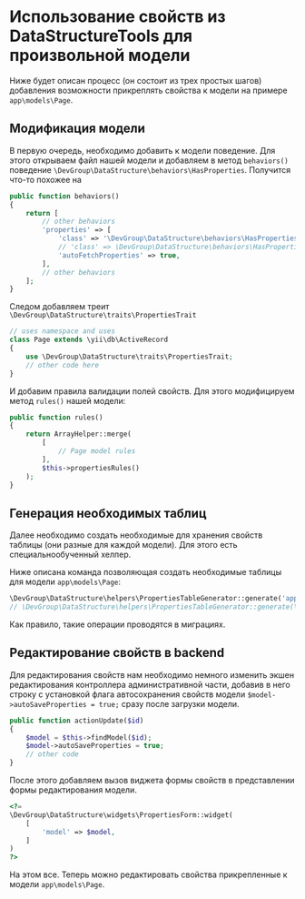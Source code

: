 # Использование свойств из DataStructureTools для произвольной модели

Ниже будет описан процесс (он состоит из трех простых шагов) добавления возможности прикреплять свойства к модели на примере `app\models\Page`.


## Модификация модели

В первую очередь, необходимо добавить к модели поведение. Для этого открываем файл нашей модели и добавляем в метод `behaviors()` поведение `\DevGroup\DataStructure\behaviors\HasProperties`. Получится что-то похожее на 

```php
public function behaviors()
{
    return [
        // other behaviors
        'properties' => [
            'class' => '\DevGroup\DataStructure\behaviors\HasProperties',
            // 'class' => \DevGroup\DataStructure\behaviors\HasProperties::class, // Альтернативная версия
            'autoFetchProperties' => true,
        ],
        // other behaviors
    ];
}
```

Следом добавляем треит `\DevGroup\DataStructure\traits\PropertiesTrait`

```php
// uses namespace and uses
class Page extends \yii\db\ActiveRecord
{
    use \DevGroup\DataStructure\traits\PropertiesTrait;
    // other code here
}
```

И добавим правила валидации полей свойств. Для этого модифицируем метод `rules()` нашей модели:

```php
public function rules()
{
    return ArrayHelper::merge(
        [
            // Page model rules
        ],
        $this->propertiesRules()
    );
}
```


## Генерация необходимых таблиц

Далее необходимо создать необходимые для хранения свойств таблицы (они разные для каждой модели). Для этого есть специальнообученный хелпер.

Ниже описана команда позволяющая создать необходимые таблицы для модели `app\models\Page`:

```php
\DevGroup\DataStructure\helpers\PropertiesTableGenerator::generate('app\models\Page');
// \DevGroup\DataStructure\helpers\PropertiesTableGenerator::generate(\app\models\Page::class); // Альтернативная версия
```

Как правило, такие операции проводятся в миграциях.


## Редактирование свойств в backend

Для редактирования свойств нам необходимо немного изменить экшен редактирования контроллера административной части, добавив в него строку с установкой флага автосохранения свойств модели `$model->autoSaveProperties = true;` сразу после загрузки модели.

```php
public function actionUpdate($id)
{
    $model = $this->findModel($id);
    $model->autoSaveProperties = true;
    // other code
}
```

После этого добавляем вызов виджета формы свойств в представлении формы редактирования модели.

```php
<?=
\DevGroup\DataStructure\widgets\PropertiesForm::widget(
    [
        'model' => $model,
    ]
)
?>
```

На этом все. Теперь можно редактировать свойства прикрепленные к модели `app\models\Page`.
